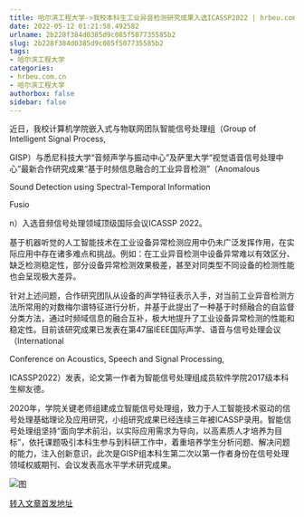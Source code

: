 ```yaml
---
title: 哈尔滨工程大学->我校本科生工业异音检测研究成果入选ICASSP2022 | hrbeu.com.cn
date: 2022-05-12 01:21:58.492582
urlname: 2b228f384d0385d9c085f507735585b2
slug: 2b228f384d0385d9c085f507735585b2
tags: 
- 哈尔滨工程大学
categories:
- hrbeu.com.cn
- 哈尔滨工程大学
authorbox: false
sidebar: false
---
```

近日，我校计算机学院嵌入式与物联网团队智能信号处理组（Group of Intelligent Signal Process,

GISP）与悉尼科技大学“音频声学与振动中心”及萨里大学“视觉语音信号处理中心”最新合作研究成果“基于时频信息融合的工业异音检测”（Anomalous

Sound Detection using Spectral-Temporal Information

Fusio
<!--more-->
n）入选音频信号处理领域顶级国际会议ICASSP 2022。

基于机器听觉的人工智能技术在工业设备异常检测应用中仍未广泛发挥作用，在实际应用中存在诸多难点和挑战。例如：在工业异音检测中设备异常难以有效区分、缺乏检测稳定性，部分设备异常检测效果极差，甚至对同类型不同设备的检测性能也会呈现极大差异。

针对上述问题，合作研究团队从设备的声学特征表示入手，对当前工业异音检测方法所常用的对数梅尔谱特征进行分析，并基于此提出了一种基于时频融合的自监督分类方法，通过时频域信息的融合互补，极大地提升了工业设备异常检测的性能和稳定性。目前该研究成果已发表在第47届IEEE国际声学、语音与信号处理会议（International

Conference on Acoustics, Speech and Signal Processing,

ICASSP2022）发表，论文第一作者为智能信号处理组成员软件学院2017级本科生柳友德。

2020年，学院关键老师组建成立智能信号处理组，致力于人工智能技术驱动的信号处理基础理论及应用研究，小组研究成果已经连续三年被ICASSP录用。智能信号处理组坚持“面向学术前沿，以实际应用需求为导向，以高素质人才培养为目标”，依托课题吸引本科生参与到科研工作中，着重培养学生分析问题、解决问题的能力，注入创新意识，此次是GISP组本科生第二次以第一作者身份在信号处理领域权威期刊、会议发表高水平学术研究成果。

![图](http://gongxue.cn/__local/D/A4/09/52B281EB039EA2A4DB6071690A9_6BCE4EB5_11782.jpg)

[转入文章首发地址](http://gongxue.cn/info/1015/70770.htm)